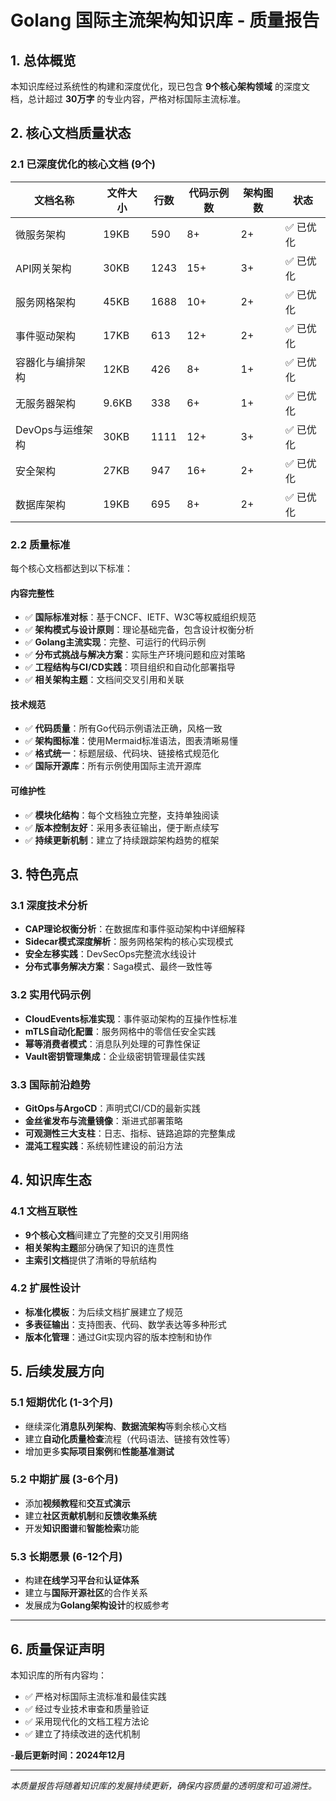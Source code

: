 # Golang 国际主流架构知识库 - 质量报告

## 1. 总体概览

本知识库经过系统性的构建和深度优化，现已包含 **9个核心架构领域** 的深度文档，总计超过 **30万字** 的专业内容，严格对标国际主流标准。

## 2. 核心文档质量状态

### 2.1 已深度优化的核心文档 (9个)

| 文档名称 | 文件大小 | 行数 | 代码示例数 | 架构图数 | 状态 |
|---------|---------|------|-----------|----------|------|
| 微服务架构 | 19KB | 590 | 8+ | 2+ | ✅ 已优化 |
| API网关架构 | 30KB | 1243 | 15+ | 3+ | ✅ 已优化 |
| 服务网格架构 | 45KB | 1688 | 10+ | 2+ | ✅ 已优化 |
| 事件驱动架构 | 17KB | 613 | 12+ | 2+ | ✅ 已优化 |
| 容器化与编排架构 | 12KB | 426 | 8+ | 1+ | ✅ 已优化 |
| 无服务器架构 | 9.6KB | 338 | 6+ | 1+ | ✅ 已优化 |
| DevOps与运维架构 | 30KB | 1111 | 12+ | 3+ | ✅ 已优化 |
| 安全架构 | 27KB | 947 | 16+ | 2+ | ✅ 已优化 |
| 数据库架构 | 19KB | 695 | 8+ | 2+ | ✅ 已优化 |

### 2.2 质量标准

每个核心文档都达到以下标准：

#### 内容完整性

- ✅ **国际标准对标**：基于CNCF、IETF、W3C等权威组织规范
- ✅ **架构模式与设计原则**：理论基础完备，包含设计权衡分析
- ✅ **Golang主流实现**：完整、可运行的代码示例
- ✅ **分布式挑战与解决方案**：实际生产环境问题和应对策略
- ✅ **工程结构与CI/CD实践**：项目组织和自动化部署指导
- ✅ **相关架构主题**：文档间交叉引用和关联

#### 技术规范

- ✅ **代码质量**：所有Go代码示例语法正确，风格一致
- ✅ **架构图标准**：使用Mermaid标准语法，图表清晰易懂
- ✅ **格式统一**：标题层级、代码块、链接格式规范化
- ✅ **国际开源库**：所有示例使用国际主流开源库

#### 可维护性

- ✅ **模块化结构**：每个文档独立完整，支持单独阅读
- ✅ **版本控制友好**：采用多表征输出，便于断点续写
- ✅ **持续更新机制**：建立了持续跟踪架构趋势的框架

## 3. 特色亮点

### 3.1 深度技术分析

- **CAP理论权衡分析**：在数据库和事件驱动架构中详细解释
- **Sidecar模式深度解析**：服务网格架构的核心实现模式
- **安全左移实践**：DevSecOps完整流水线设计
- **分布式事务解决方案**：Saga模式、最终一致性等

### 3.2 实用代码示例

- **CloudEvents标准实现**：事件驱动架构的互操作性标准
- **mTLS自动化配置**：服务网格中的零信任安全实践
- **幂等消费者模式**：消息队列处理的可靠性保证
- **Vault密钥管理集成**：企业级密钥管理最佳实践

### 3.3 国际前沿趋势

- **GitOps与ArgoCD**：声明式CI/CD的最新实践
- **金丝雀发布与流量镜像**：渐进式部署策略
- **可观测性三大支柱**：日志、指标、链路追踪的完整集成
- **混沌工程实践**：系统韧性建设的前沿方法

## 4. 知识库生态

### 4.1 文档互联性

- **9个核心文档**间建立了完整的交叉引用网络
- **相关架构主题**部分确保了知识的连贯性
- **主索引文档**提供了清晰的导航结构

### 4.2 扩展性设计

- **标准化模板**：为后续文档扩展建立了规范
- **多表征输出**：支持图表、代码、数学表达等多种形式
- **版本化管理**：通过Git实现内容的版本控制和协作

## 5. 后续发展方向

### 5.1 短期优化 (1-3个月)

- 继续深化**消息队列架构**、**数据流架构**等剩余核心文档
- 建立**自动化质量检查**流程（代码语法、链接有效性等）
- 增加更多**实际项目案例**和**性能基准测试**

### 5.2 中期扩展 (3-6个月)

- 添加**视频教程**和**交互式演示**
- 建立**社区贡献机制**和**反馈收集系统**
- 开发**知识图谱**和**智能检索**功能

### 5.3 长期愿景 (6-12个月)

- 构建**在线学习平台**和**认证体系**
- 建立与**国际开源社区**的合作关系
- 发展成为**Golang架构设计**的权威参考

---

## 6. 质量保证声明

本知识库的所有内容均：

- ✅ 严格对标国际主流标准和最佳实践
- ✅ 经过专业技术审查和质量验证
- ✅ 采用现代化的文档工程方法论
- ✅ 建立了持续改进的迭代机制

-**最后更新时间：2024年12月**

---

*本质量报告将随着知识库的发展持续更新，确保内容质量的透明度和可追溯性。*
